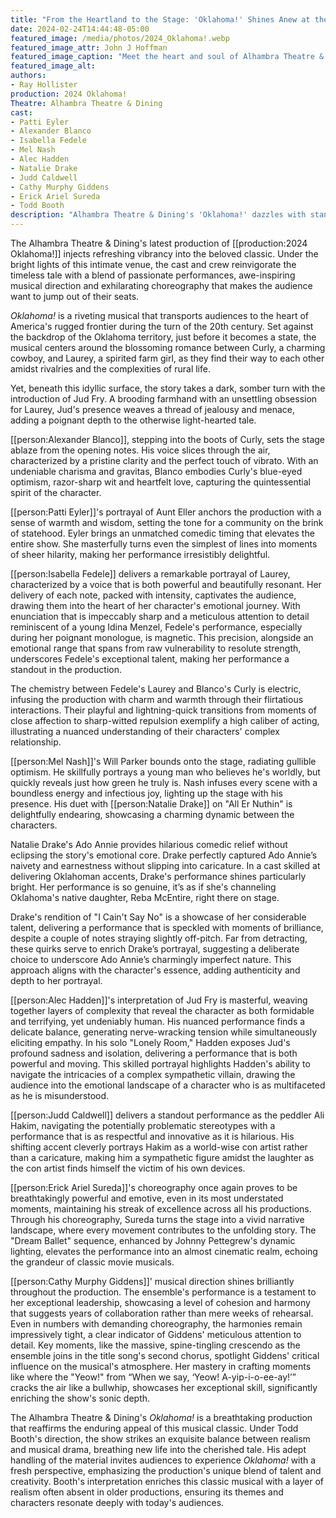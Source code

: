 ```yaml
---
title: "From the Heartland to the Stage: 'Oklahoma!' Shines Anew at the Alhambra Theatre & Dining"
date: 2024-02-24T14:44:48-05:00
featured_image: /media/photos/2024_Oklahoma!.webp
featured_image_attr: John J Hoffman
featured_image_caption: "Meet the heart and soul of Alhambra Theatre & Dining's 'Oklahoma!': Alexander Blanco and Isabella Fedele as the iconic lovers Curly and Laurey, Patti Eyler's wisdom-filled Aunt Eller, Alec Hadden's brooding Jud Fry, Natalie Drake's vivacious Ado Annie, and Mel Nash's optimistically naive Will Parker."
featured_image_alt: 
authors:
- Ray Hollister
production: 2024 Oklahoma!
Theatre: Alhambra Theatre & Dining
cast: 
- Patti Eyler
- Alexander Blanco
- Isabella Fedele
- Mel Nash
- Alec Hadden
- Natalie Drake
- Judd Caldwell
- Cathy Murphy Giddens
- Erick Ariel Sureda
- Todd Booth
description: "Alhambra Theatre & Dining's 'Oklahoma!' dazzles with standout performances, innovative direction, and choreography that breathes new life into the beloved musical. Dive into our review to explore the highs and nuanced improvements of this remarkable production."
---
```

The Alhambra Theatre & Dining's latest production of [[production:2024 Oklahoma!]] injects refreshing vibrancy into the beloved classic. Under the bright lights of this intimate venue, the cast and crew reinvigorate the timeless tale with a blend of passionate performances, awe-inspiring musical direction and exhilarating choreography that makes the audience want to jump out of their seats.<!--more-->

_Oklahoma!_ is a riveting musical that transports audiences to the heart of America's rugged frontier during the turn of the 20th century. Set against the backdrop of the Oklahoma territory, just before it becomes a state, the musical centers around the blossoming romance between Curly, a charming cowboy, and Laurey, a spirited farm girl, as they find their way to each other amidst rivalries and the complexities of rural life.

Yet, beneath this idyllic surface, the story takes a dark, somber turn with the introduction of Jud Fry. A brooding farmhand with an unsettling obsession for Laurey, Jud's presence weaves a thread of jealousy and menace, adding a poignant depth to the otherwise light-hearted tale. 

[[person:Alexander Blanco]], stepping into the boots of Curly, sets the stage ablaze from the opening notes. His voice slices through the air, characterized by a pristine clarity and the perfect touch of vibrato. With an undeniable charisma and gravitas, Blanco embodies Curly's blue-eyed optimism, razor-sharp wit and heartfelt love, capturing the quintessential spirit of the character.

[[person:Patti Eyler]]'s portrayal of Aunt Eller anchors the production with a sense of warmth and wisdom, setting the tone for a community on the brink of statehood. Eyler brings an unmatched comedic timing that elevates the entire show. She masterfully turns even the simplest of lines into moments of sheer hilarity, making her performance irresistibly delightful.

[[person:Isabella Fedele]] delivers a remarkable portrayal of Laurey, characterized by a voice that is both powerful and beautifully resonant. Her delivery of each note, packed with intensity, captivates the audience, drawing them into the heart of her character's emotional journey. With enunciation that is impeccably sharp and a meticulous attention to detail reminiscent of a young Idina Menzel, Fedele's performance, especially during her poignant monologue, is magnetic. This precision, alongside an emotional range that spans from raw vulnerability to resolute strength, underscores Fedele's exceptional talent, making her performance a standout in the production.

The chemistry between Fedele's Laurey and Blanco's Curly is electric, infusing the production with charm and warmth through their flirtatious interactions. Their playful and lightning-quick transitions from moments of close affection to sharp-witted repulsion exemplify a high caliber of acting, illustrating a nuanced understanding of their characters' complex relationship.

[[person:Mel Nash]]'s Will Parker bounds onto the stage, radiating gullible optimism. He skillfully portrays a young man who believes he's worldly, but quickly reveals just how green he truly is. Nash infuses every scene with a boundless energy and infectious joy, lighting up the stage with his presence. His duet with [[person:Natalie Drake]] on "All Er Nuthin" is delightfully endearing, showcasing a charming dynamic between the characters.

Natalie Drake's Ado Annie provides hilarious comedic relief without eclipsing the story's emotional core. Drake perfectly captured Ado Annie’s naivety and earnestness without slipping into caricature. In a cast skilled at delivering Oklahoman accents, Drake's performance shines particularly bright. Her performance is so genuine, it’s as if she's channeling Oklahoma's native daughter, Reba McEntire, right there on stage.

Drake's rendition of "I Cain't Say No" is a showcase of her considerable talent, delivering a performance that is speckled with moments of brilliance, despite a couple of notes straying slightly off-pitch. Far from detracting, these quirks serve to enrich Drake’s portrayal, suggesting a deliberate choice to underscore Ado Annie’s charmingly imperfect nature. This approach aligns with the character's essence, adding authenticity and depth to her portrayal.

[[person:Alec Hadden]]'s interpretation of Jud Fry is masterful, weaving together layers of complexity that reveal the character as both formidable and terrifying, yet undeniably human. His nuanced performance finds a delicate balance, generating nerve-wracking tension while simultaneously eliciting empathy. In his solo "Lonely Room," Hadden exposes Jud's profound sadness and isolation, delivering a performance that is both powerful and moving. This skilled portrayal highlights Hadden's ability to navigate the intricacies of a complex sympathetic villain, drawing the audience into the emotional landscape of a character who is as multifaceted as he is misunderstood.

[[person:Judd Caldwell]] delivers a standout performance as the peddler Ali Hakim, navigating the potentially problematic stereotypes with a performance that is as respectful and innovative as it is hilarious. His shifting accent cleverly portrays Hakim as a world-wise con artist rather than a caricature, making him a sympathetic figure amidst the laughter as the con artist finds himself the victim of his own devices.

[[person:Erick Ariel Sureda]]'s choreography once again proves to be breathtakingly powerful and emotive, even in its most understated moments, maintaining his streak of excellence across all his productions. Through his choreography, Sureda turns the stage into a vivid narrative landscape, where every movement contributes to the unfolding story. The "Dream Ballet" sequence, enhanced by Johnny Pettegrew's dynamic lighting, elevates the performance into an almost cinematic realm, echoing the grandeur of classic movie musicals.

[[person:Cathy Murphy Giddens]]' musical direction shines brilliantly throughout the production. The ensemble's performance is a testament to her exceptional leadership, showcasing a level of cohesion and harmony that suggests years of collaboration rather than mere weeks of rehearsal. Even in numbers with demanding choreography, the harmonies remain impressively tight, a clear indicator of Giddens' meticulous attention to detail. Key moments, like the massive, spine-tingling crescendo as the ensemble joins in the title song's second chorus, spotlight Giddens' critical influence on the musical's atmosphere. Her mastery in crafting moments like where the "Yeow!" from “When we say, ‘Yeow! A-yip-i-o-ee-ay!’” cracks the air like a bullwhip, showcases her exceptional skill, significantly enriching the show's sonic depth.

The Alhambra Theatre & Dining's _Oklahoma!_ is a breathtaking production that reaffirms the enduring appeal of this musical classic. Under Todd Booth's direction, the show strikes an exquisite balance between realism and musical drama, breathing new life into the cherished tale. His adept handling of the material invites audiences to experience _Oklahoma!_ with a fresh perspective, emphasizing the production's unique blend of talent and creativity. Booth's interpretation enriches this classic musical with a layer of realism often absent in older productions, ensuring its themes and characters resonate deeply with today's audiences.